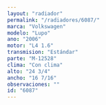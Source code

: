 ```yaml
---
layout: "radiador"
permalink: "/radiadores/6087/"
marca: "Volkswagen"
modelo: "Lupo"
ano: "2006"
motor: "L4 1.6"
transmision: "Estándar"
parte: "M-12528"
clima: "Con clima"
alto: "24 3/4"
ancho: "16 7/16"
observaciones: ""
id: "6087"
---
```


